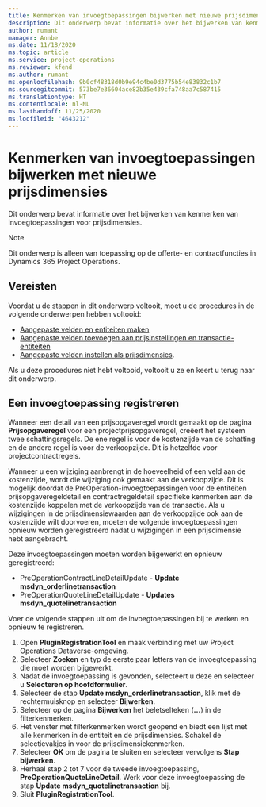 ```yaml
---
title: Kenmerken van invoegtoepassingen bijwerken met nieuwe prijsdimensies
description: Dit onderwerp bevat informatie over het bijwerken van kenmerken van invoegtoepassingen voor prijsdimensies.
author: rumant
manager: Annbe
ms.date: 11/18/2020
ms.topic: article
ms.service: project-operations
ms.reviewer: kfend
ms.author: rumant
ms.openlocfilehash: 9b0cf48318d0b9e94c4be0d3775b54e83832c1b7
ms.sourcegitcommit: 573be7e36604ace82b35e439cfa748aa7c587415
ms.translationtype: HT
ms.contentlocale: nl-NL
ms.lasthandoff: 11/25/2020
ms.locfileid: "4643212"
---
```

# <a name="update-plug-in-attributes-with-new-pricing-dimensions"></a>Kenmerken van invoegtoepassingen bijwerken met nieuwe prijsdimensies

Dit onderwerp bevat informatie over het bijwerken van kenmerken van invoegtoepassingen voor prijsdimensies.

> [!NOTE]
> Dit onderwerp is alleen van toepassing op de offerte- en contractfuncties in Dynamics 365 Project Operations.

## <a name="prerequisites"></a>Vereisten
Voordat u de stappen in dit onderwerp voltooit, moet u de procedures in de volgende onderwerpen hebben voltooid:

  - [Aangepaste velden en entiteiten maken](create-custom-fields-entities-pricing-dimensions.md) 
  - [Aangepaste velden toevoegen aan prijsinstellingen en transactie-entiteiten ](add-custom-fields-price-setup-transactional-entities.md)
  - [Aangepaste velden instellen als prijsdimensies](set-up-custom-fields-pricing-dimensions.md). 
  
Als u deze procedures niet hebt voltooid, voltooit u ze en keert u terug naar dit onderwerp.

## <a name="register-a-plug-in"></a>Een invoegtoepassing registreren
Wanneer een detail van een prijsopgaveregel wordt gemaakt op de pagina **Prijsopgaveregel** voor een projectprijsopgaveregel, creëert het systeem twee schattingsregels. De ene regel is voor de kostenzijde van de schatting en de andere regel is voor de verkoopzijde. Dit is hetzelfde voor projectcontractregels.

Wanneer u een wijziging aanbrengt in de hoeveelheid of een veld aan de kostenzijde, wordt die wijziging ook gemaakt aan de verkoopzijde. Dit is mogelijk doordat de PreOperation-invoegtoepassingen voor de entiteiten prijsopgaveregeldetail en contractregeldetail specifieke kenmerken aan de kostenzijde koppelen met de verkoopzijde van de transactie. Als u wijzigingen in de prijsdimensiewaarden aan de verkoopzijde ook aan de kostenzijde wilt doorvoeren, moeten de volgende invoegtoepassingen opnieuw worden geregistreerd nadat u wijzigingen in een prijsdimensie hebt aangebracht.

Deze invoegtoepassingen moeten worden bijgewerkt en opnieuw geregistreerd:

- PreOperationContractLineDetailUpdate - **Update msdyn_orderlinetransaction**
- PreOperationQuoteLineDetailUpdate - **Updates msdyn_quotelinetransaction**

Voer de volgende stappen uit om de invoegtoepassingen bij te werken en opnieuw te registreren.

1. Open **PluginRegistrationTool** en maak verbinding met uw Project Operations Dataverse-omgeving.
2. Selecteer **Zoeken** en typ de eerste paar letters van de invoegtoepassing die moet worden bijgewerkt.
3. Nadat de invoegtoepassing is gevonden, selecteert u deze en selecteer u **Selecteren op hoofdformulier**.
4. Selecteer de stap **Update msdyn_orderlinetransaction**, klik met de rechtermuisknop en selecteer **Bijwerken**.
5. Selecteer op de pagina **Bijwerken** het beletselteken (**...**) in de filterkenmerken.
6. Het venster met filterkenmerken wordt geopend en biedt een lijst met alle kenmerken in de entiteit en de prijsdimensies. Schakel de selectievakjes in voor de prijsdimensiekenmerken.
7. Selecteer **OK** om de pagina te sluiten en selecteer vervolgens **Stap bijwerken**.
8. Herhaal stap 2 tot 7 voor de tweede invoegtoepassing, **PreOperationQuoteLineDetail**. Werk voor deze invoegtoepassing de stap **Update msdyn_quotelinetransaction** bij.
9. Sluit **PluginRegistrationTool**.
